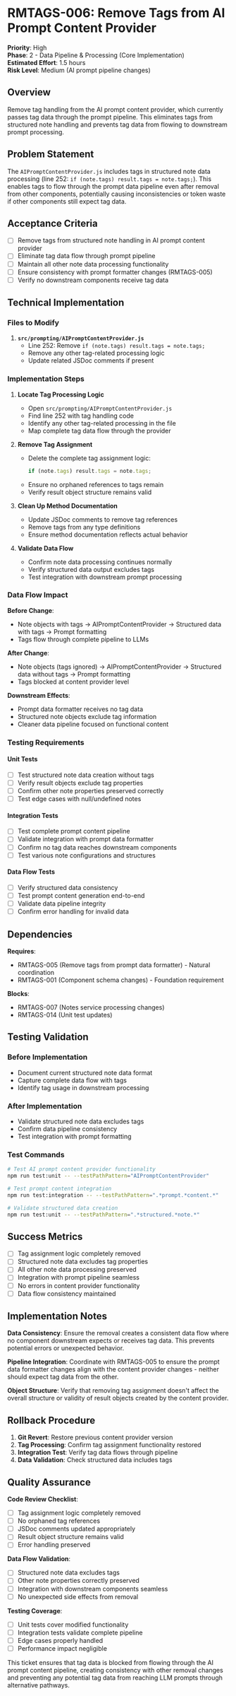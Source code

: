 # RMTAGS-006: Remove Tags from AI Prompt Content Provider

**Priority**: High  
**Phase**: 2 - Data Pipeline & Processing (Core Implementation)  
**Estimated Effort**: 1.5 hours  
**Risk Level**: Medium (AI prompt pipeline changes)  

## Overview

Remove tag handling from the AI prompt content provider, which currently passes tag data through the prompt pipeline. This eliminates tags from structured note handling and prevents tag data from flowing to downstream prompt processing.

## Problem Statement

The `AIPromptContentProvider.js` includes tags in structured note data processing (line 252: `if (note.tags) result.tags = note.tags;`). This enables tags to flow through the prompt data pipeline even after removal from other components, potentially causing inconsistencies or token waste if other components still expect tag data.

## Acceptance Criteria

- [ ] Remove tags from structured note handling in AI prompt content provider
- [ ] Eliminate tag data flow through prompt pipeline
- [ ] Maintain all other note data processing functionality
- [ ] Ensure consistency with prompt formatter changes (RMTAGS-005)
- [ ] Verify no downstream components receive tag data

## Technical Implementation

### Files to Modify

1. **`src/prompting/AIPromptContentProvider.js`**
   - Line 252: Remove `if (note.tags) result.tags = note.tags;`
   - Remove any other tag-related processing logic
   - Update related JSDoc comments if present

### Implementation Steps

1. **Locate Tag Processing Logic**
   - Open `src/prompting/AIPromptContentProvider.js`
   - Find line 252 with tag handling code
   - Identify any other tag-related processing in the file
   - Map complete tag data flow through the provider

2. **Remove Tag Assignment**
   - Delete the complete tag assignment logic:
     ```javascript
     if (note.tags) result.tags = note.tags;
     ```
   - Ensure no orphaned references to tags remain
   - Verify result object structure remains valid

3. **Clean Up Method Documentation**
   - Update JSDoc comments to remove tag references
   - Remove tags from any type definitions
   - Ensure method documentation reflects actual behavior

4. **Validate Data Flow**
   - Confirm note data processing continues normally
   - Verify structured data output excludes tags
   - Test integration with downstream prompt processing

### Data Flow Impact

**Before Change**:
- Note objects with tags → AIPromptContentProvider → Structured data with tags → Prompt formatting
- Tags flow through complete pipeline to LLMs

**After Change**:
- Note objects (tags ignored) → AIPromptContentProvider → Structured data without tags → Prompt formatting
- Tags blocked at content provider level

**Downstream Effects**:
- Prompt data formatter receives no tag data
- Structured note objects exclude tag information
- Cleaner data pipeline focused on functional content

### Testing Requirements

#### Unit Tests
- [ ] Test structured note data creation without tags
- [ ] Verify result objects exclude tag properties
- [ ] Confirm other note properties preserved correctly
- [ ] Test edge cases with null/undefined notes

#### Integration Tests
- [ ] Test complete prompt content pipeline
- [ ] Validate integration with prompt data formatter
- [ ] Confirm no tag data reaches downstream components
- [ ] Test various note configurations and structures

#### Data Flow Tests
- [ ] Verify structured data consistency
- [ ] Test prompt content generation end-to-end
- [ ] Validate data pipeline integrity
- [ ] Confirm error handling for invalid data

## Dependencies

**Requires**:
- RMTAGS-005 (Remove tags from prompt data formatter) - Natural coordination
- RMTAGS-001 (Component schema changes) - Foundation requirement

**Blocks**:
- RMTAGS-007 (Notes service processing changes)
- RMTAGS-014 (Unit test updates)

## Testing Validation

### Before Implementation
- Document current structured note data format
- Capture complete data flow with tags
- Identify tag usage in downstream processing

### After Implementation
- Validate structured note data excludes tags
- Confirm data pipeline consistency
- Test integration with prompt formatting

### Test Commands
```bash
# Test AI prompt content provider functionality
npm run test:unit -- --testPathPattern="AIPromptContentProvider"

# Test prompt content integration
npm run test:integration -- --testPathPattern=".*prompt.*content.*"

# Validate structured data creation
npm run test:unit -- --testPathPattern=".*structured.*note.*"
```

## Success Metrics

- [ ] Tag assignment logic completely removed
- [ ] Structured note data excludes tag properties
- [ ] All other note data processing preserved
- [ ] Integration with prompt pipeline seamless
- [ ] No errors in content provider functionality
- [ ] Data flow consistency maintained

## Implementation Notes

**Data Consistency**: Ensure the removal creates a consistent data flow where no component downstream expects or receives tag data. This prevents potential errors or unexpected behavior.

**Pipeline Integration**: Coordinate with RMTAGS-005 to ensure the prompt data formatter changes align with the content provider changes - neither should expect tag data from the other.

**Object Structure**: Verify that removing tag assignment doesn't affect the overall structure or validity of result objects created by the content provider.

## Rollback Procedure

1. **Git Revert**: Restore previous content provider version
2. **Tag Processing**: Confirm tag assignment functionality restored
3. **Integration Test**: Verify tag data flows through pipeline
4. **Data Validation**: Check structured data includes tags

## Quality Assurance

**Code Review Checklist**:
- [ ] Tag assignment logic completely removed
- [ ] No orphaned tag references
- [ ] JSDoc comments updated appropriately
- [ ] Result object structure remains valid
- [ ] Error handling preserved

**Data Flow Validation**:
- [ ] Structured note data excludes tags
- [ ] Other note properties correctly preserved
- [ ] Integration with downstream components seamless
- [ ] No unexpected side effects from removal

**Testing Coverage**:
- [ ] Unit tests cover modified functionality
- [ ] Integration tests validate complete pipeline
- [ ] Edge cases properly handled
- [ ] Performance impact negligible

This ticket ensures that tag data is blocked from flowing through the AI prompt content pipeline, creating consistency with other removal changes and preventing any potential tag data from reaching LLM prompts through alternative pathways.